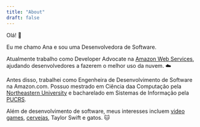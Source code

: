 ```yaml
---
title: "About"
draft: false
---
```


Olá! 👋

Eu me chamo Ana e sou uma Desenvolvedora de Software.

Atualmente trabalho como Developer Advocate na [Amazon Web Services](https://aws.amazon.com/), ajudando desenvolvedores a fazerem o melhor uso da nuvem. ☁️

Antes disso, trabalhei como Engenheira de Desenvolvimento de Software na Amazon.com. Possuo mestrado em Ciência daa Computação pela [Northeastern University](https://www.northeastern.edu/) e bacharelado em Sistemas de Informação pela [PUCRS](https://www.pucrs.br/).

Além de desenvolvimento de software, meus interesses incluem [video games](https://psnprofiles.com/cunhaana), [cervejas](https://untappd.com/user/anacunha), Taylor Swift e gatos. 🐱

